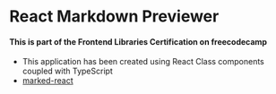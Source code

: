 # React Markdown Previewer

#### This is part of the Frontend Libraries Certification on freecodecamp

- This application has been created using React Class components coupled with TypeScript
- [marked-react](https://www.npmjs.com/package/marked-react)

